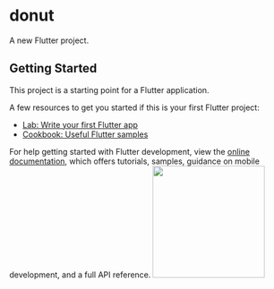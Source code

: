 # donut

A new Flutter project.

## Getting Started

This project is a starting point for a Flutter application.

A few resources to get you started if this is your first Flutter project:

- [Lab: Write your first Flutter app](https://docs.flutter.dev/get-started/codelab)
- [Cookbook: Useful Flutter samples](https://docs.flutter.dev/cookbook)

For help getting started with Flutter development, view the
[online documentation](https://docs.flutter.dev/), which offers tutorials,
samples, guidance on mobile development, and a full API reference.
<img src ="![Screenshot_20230606_162514](https://github.com/Alishekfeh/donut/assets/40968259/3e24b147-253d-46ce-80b8-0b1b7b071c02)
" width="200" gieght="300">

